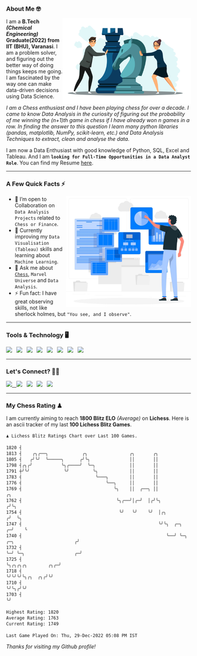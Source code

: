 ### About Me 🤓
<img align="right" alt="Coding" width="350" src="https://github.com/Laxman-Lakhan/Laxman-Lakhan/blob/master/Assets/Chess_Vector.jpg">   

I am a **B.Tech** _**(Chemical Engineering)**_ **Graduate(2022) from IIT (BHU), Varanasi**. I am a problem solver, and figuring out the better way of doing things keeps me going. I am fascinated by the way one can make data-driven decisions using Data Science. 

_I am a Chess enthusiast and I have been playing chess for over a decade. I came to know Data Analysis in the curiosity of figuring out the probability of me winning the (n+1)th game in chess if I have already won n games in a row. In finding the answer to this question I learn many python libraries (pandas, matplotlib, NumPy, scikit-learn, etc.) and Data Analysis Techniques to extract, clean and analyse the data._

I am now a Data Enthusiast with good knowledge of Python, SQL, Excel and Tableau. And I am **`looking for Full-Time Opportunities in a Data Analyst Role`**. You can find my Resume
 [here](https://drive.google.com/file/d/1UIOoogRLj5eGQFQBkuvMmTISZVdl2Ok7/view?usp=sharing).


---

### A Few Quick Facts ⚡️
<img align="right" alt="Coding" width="340" src="https://github.com/Laxman-Lakhan/Laxman-Lakhan/blob/master/Assets/Data_Vector.jpg">   

- 🤝 I’m open to Collaboration on `Data Analysis Projects` related to `Chess or Finance`.
- 📖 Currently improving my `Data Visualisation (Tableau)` skills and learning about `Machine Learning`.
- 💬 Ask me about [`Chess`](https://lichess.org/@/YourKingIsInDanger), `Marvel Universe` and `Data Analysis`.
- ⚡️ Fun fact: I have great observing skills, not like sherlock holmes, but `"You see, and I observe"`.

---
### Tools & Technology 🖥

<img src="https://img.shields.io/badge/Python-white?logo=Python&logoColor=ColorName&style=ShieldStyle" /> &nbsp;
<img src="https://img.shields.io/badge/MySQL-white?logo=MySQL&logoColor=ColorName&style=ShieldStyle" /> &nbsp;
<img src="https://img.shields.io/badge/Tableau-white?logo=Tableau&logoColor=ColorName&style=ShieldStyle" /> &nbsp;
<img src="https://img.shields.io/badge/Excel-white?logo=Microsoft+Excel&logoColor=196F3D&style=ShieldStyle" /> &nbsp;
<img src="https://img.shields.io/badge/Jupyter-white?logo=Jupyter&logoColor=ColorName&style=ShieldStyle" /> &nbsp;
<img src="https://img.shields.io/badge/pandas-white?logo=Pandas&logoColor=000080&style=ShieldStyle" /> &nbsp;
<img src="https://img.shields.io/badge/numpy-white?logo=Numpy&logoColor=85C1E9&style=ShieldStyle" /> &nbsp;
<img src="https://img.shields.io/badge/scikit learn-white?logo=Scikit+Learn&logoColor=ColorName&style=ShieldStyle" /> &nbsp;



---

### Let's Connect? 🫳🏻

<a href="mailto:laxmansingh.lakhan@gmail.com"> <img src="https://img.icons8.com/fluent/48/000000/gmail.png" width="3.5%"/> &nbsp;
[<img src="https://img.icons8.com/color/48/000000/linkedin.png" width="3.5%"/>](https://www.linkedin.com/in/laxman-lakhan/)  &nbsp;
[<img src="https://img.icons8.com/fluent/48/000000/facebook-new.png" width="3.5%"/>](https://www.facebook.com/s.laxmanlakhan/)  &nbsp;
[<img src="https://img.icons8.com/fluent/48/000000/instagram-new.png" width="3.5%"/>](https://www.instagram.com/laxman.lakhan/)  &nbsp;
[<img src="https://img.icons8.com/color/48/000000/twitter.png" width="3.5%"/>](https://twitter.com/laxman__lakhan)  &nbsp;

 ---
  
### My Chess Rating ♟
  
I am currently aiming to reach **1800 Blitz ELO** *(Average)* on **Lichess**. Here is an ascii tracker of my last **100 Lichess Blitz Games**.

  ```
  ♟︎ 𝙻𝚒𝚌𝚑𝚎𝚜𝚜 𝙱𝚕𝚒𝚝𝚣 𝚁𝚊𝚝𝚒𝚗𝚐𝚜 𝙲𝚑𝚊𝚛𝚝 𝚘𝚟𝚎𝚛 𝙻𝚊𝚜𝚝 𝟷00 𝙶𝚊𝚖𝚎𝚜.
  
1820 ┤
1813 ┤    ╭╮╭──╮             ╭╮                ╭╮       ╭╮
1805 ┤   ╭╯╰╯  ╰─────╮      ╭╯╰╮               ││       ││
1798 ┤╭╮╭╯           ╰╮╭────╯  ╰─╮             ││       ││
1791 ┼╯╰╯             ╰╯         ╰╮            ││       ││
1783 ┤                            ╰───╮        ││       ││
1776 ┤                                ╰──╮     ││       ││
1769 ┤                                   ╰╮    ││  ╭──╮ ││                                           ╭╮
1762 ┤                                    ╰╮╭──╯│╭─╯  │╭╯╰╮                                         ╭╯╰╮
1754 ┤                                     ╰╯   ╰╯    ╰╯  │╭╮                                      ╭╯  ╰╮
1747 ┤                                                    ╰╯╰╮  ╭─╮                              ╭─╯    ╰
1740 ┤                                                       ╰──╯ ╰─╮ ╭─╮                       ╭╯
1732 ┤                                                              ╰─╯ ╰─╮                   ╭─╯
1725 ┤                                                                    ╰╮╭╮╭╮╭╮        ╭╮╭─╯
1718 ┤                                                                     ╰╯╰╯╰╯╰╮╭╮  ╭╮╭╯╰╯
1710 ┤                                                                            ╰╯╰╮╭╯╰╯
1703 ┤                                                                               ╰╯ 

Highest Rating: 1820
Average Rating: 1763
Current Rating: 1749 

Last Game Played On: Thu, 29-Dec-2022 05:08 PM IST
  ```
  
  
*Thanks for visiting my Github profile!*
